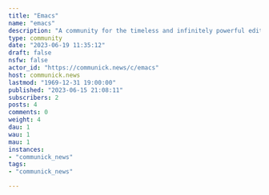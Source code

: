 ```yaml
---
title: "Emacs" 
name: "emacs"
description: "A community for the timeless and infinitely powerful editor. Want to see what Emacs is capable of?!#### Get Emacs - [Windows](http://ftp.gnu.org/gnu/emacs/windows/) - [Mac OS X](http://emacsformacosx.com/) - GNU/Linux and BSD (Just get it from your distribution's package manager)#### Rules 1. Posts should be emacs related 2. Be kind please 3. Yes, we already know: Google results for emacs and vi link to each other. We good.#### Emacs Resources - [Emacs Wiki](http://www.emacswiki.org/)- [WikEmacs](http://wikemacs.org/)- [Emacs Reference](https://emacs.zeef.com/ehartc)  ([PDF](https://www.gnu.org/software/emacs/refcards/pdf/refcard.pdf))- [Learning & Mastering Emacs](https://www.masteringemacs.org/book)- [Weekly tips/tricks/etc threads](http://sachachua.com/blog/2013/05/how-to-learn-emacs-a-hand-drawn-one-pager-for-beginners/)#### Emacs Tutorials- [Beginner’s Guide to Emacs](http://www.masteringemacs.org/articles/2010/10/04/beginners-guide-to-emacs/)- [Absolute Beginner's Guide to Emacs](http://www.jesshamrick.com/2012/09/10/absolute-beginners-guide-to-emacs/)- [How to Learn Emacs: A Hand-drawn One-pager for Beginners](http://sachachua.com/blog/2013/05/how-to-learn-emacs-a-hand-drawn-one-pager-for-beginners/)#### Useful Emacs configuration files and distributions - [Better Defaults](https://git.sr.ht/~technomancy/better-defaults) - [Example configurations](https://www.emacswiki.org/emacs/ExampleConfigurations)#### Quick pain-saver tip - [Put the Caps Lock key to better use!](http://www.emacswiki.org/emacs/MovingTheCtrlKey)"
type: community
date: "2023-06-19 11:35:12"
draft: false
nsfw: false
actor_id: "https://communick.news/c/emacs"
host: communick.news
lastmod: "1969-12-31 19:00:00"
published: "2023-06-15 21:08:11"
subscribers: 2
posts: 4
comments: 0
weight: 4
dau: 1
wau: 1
mau: 1
instances:
- "communick_news"
tags: 
- "communick_news"

---
```

